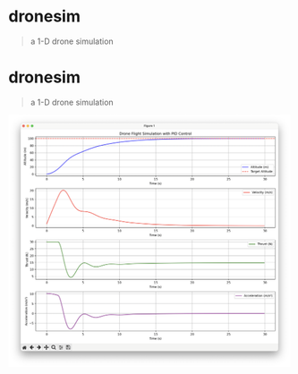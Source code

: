 # dronesim

> a 1-D drone simulation

# dronesim

> a 1-D drone simulation

![Simulation Image](img/dronesim-01.png)
